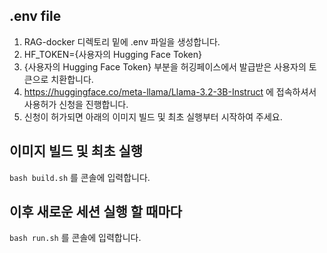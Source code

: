## .env file

1. RAG-docker 디렉토리 밑에 .env 파일을 생성합니다.
2. HF_TOKEN={사용자의 Hugging Face Token}
3. {사용자의 Hugging Face Token} 부분을 허깅페이스에서 발급받은 사용자의 토큰으로 치환합니다.
4. https://huggingface.co/meta-llama/Llama-3.2-3B-Instruct 에 접속하셔서 사용허가 신청을 진행합니다.
5. 신청이 허가되면 아래의 이미지 빌드 및 최초 실행부터 시작하여 주세요.

## 이미지 빌드 및 최초 실행

```bash build.sh``` 를 콘솔에 입력합니다.

## 이후 새로운 세션 실행 할 때마다

```bash run.sh``` 를 콘솔에 입력합니다.